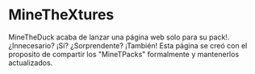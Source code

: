 # MineTheXtures
MineTheDuck acaba de lanzar una página web solo para su pack!.  ¿Innecesario? ¡Sí?  ¿Sorprendente? ¡También!
Esta página se creó con el proposito de compartir los "MineTPacks" formalmente y mantenerlos actualizados.
